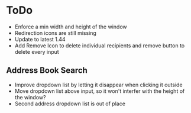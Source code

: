 # ToDo

- Enforce a min width and height of the window
- Redirection icons are still missing
- Update to latest 1.44
- Add Remove Icon to delete individual recipients and remove button to delete every input

## Address Book Search 
- Improve dropdown list by letting it disappear when clicking it outside
- Move dropdown list above input, so it won't interfer with the height of the window?
- Second address dropdown list is out of place